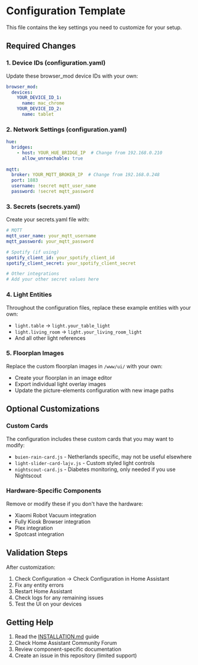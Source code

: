 # Configuration Template

This file contains the key settings you need to customize for your setup.

## Required Changes

### 1. Device IDs (configuration.yaml)
Update these browser_mod device IDs with your own:
```yaml
browser_mod:
  devices:
    YOUR_DEVICE_ID_1:
      name: mac_chrome
    YOUR_DEVICE_ID_2:
      name: tablet
```

### 2. Network Settings (configuration.yaml)
```yaml
hue:
  bridges:
    - host: YOUR_HUE_BRIDGE_IP  # Change from 192.168.0.210
      allow_unreachable: true
      
mqtt:
  broker: YOUR_MQTT_BROKER_IP  # Change from 192.168.0.248
  port: 1883
  username: !secret mqtt_user_name
  password: !secret mqtt_password
```

### 3. Secrets (secrets.yaml)
Create your secrets.yaml file with:
```yaml
# MQTT
mqtt_user_name: your_mqtt_username
mqtt_password: your_mqtt_password

# Spotify (if using)
spotify_client_id: your_spotify_client_id
spotify_client_secret: your_spotify_client_secret

# Other integrations
# Add your other secret values here
```

### 4. Light Entities
Throughout the configuration files, replace these example entities with your own:
- `light.table` → `light.your_table_light`
- `light.living_room` → `light.your_living_room_light`
- And all other light references

### 5. Floorplan Images
Replace the custom floorplan images in `/www/ui/` with your own:
- Create your floorplan in an image editor
- Export individual light overlay images
- Update the picture-elements configuration with new image paths

## Optional Customizations

### Custom Cards
The configuration includes these custom cards that you may want to modify:
- `buien-rain-card.js` - Netherlands specific, may not be useful elsewhere
- `light-slider-card-lajv.js` - Custom styled light controls
- `nightscout-card.js` - Diabetes monitoring, only needed if you use Nightscout

### Hardware-Specific Components
Remove or modify these if you don't have the hardware:
- Xiaomi Robot Vacuum integration
- Fully Kiosk Browser integration
- Plex integration
- Spotcast integration

## Validation Steps

After customization:
1. Check Configuration → Check Configuration in Home Assistant
2. Fix any entity errors
3. Restart Home Assistant
4. Check logs for any remaining issues
5. Test the UI on your devices

## Getting Help

1. Read the [INSTALLATION.md](INSTALLATION.md) guide
2. Check Home Assistant Community Forum
3. Review component-specific documentation
4. Create an issue in this repository (limited support)